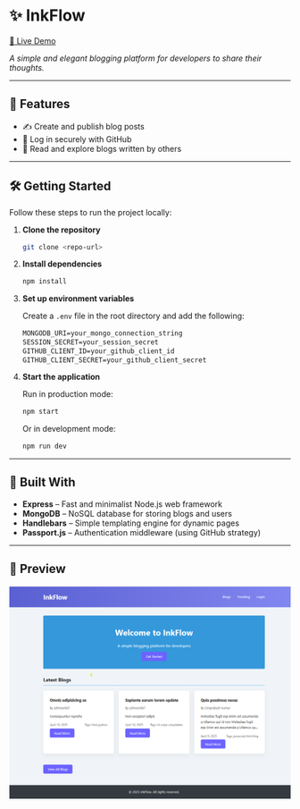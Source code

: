 # ✨ InkFlow
[🚀 Live Demo](https://inkflow-2r0b.onrender.com/)

_A simple and elegant blogging platform for developers to share their thoughts._

---

## 🚀 Features

- ✍️ Create and publish blog posts  
- 🔐 Log in securely with GitHub  
- 📖 Read and explore blogs written by others  

---

## 🛠️ Getting Started

Follow these steps to run the project locally:

1. **Clone the repository**
   ```bash
   git clone <repo-url>
   ```

2. **Install dependencies**
   ```bash
   npm install
   ```

3. **Set up environment variables**

   Create a `.env` file in the root directory and add the following:
   ```env
   MONGODB_URI=your_mongo_connection_string
   SESSION_SECRET=your_session_secret
   GITHUB_CLIENT_ID=your_github_client_id
   GITHUB_CLIENT_SECRET=your_github_client_secret
   ```

4. **Start the application**

   Run in production mode:
   ```bash
   npm start
   ```

   Or in development mode:
   ```bash
   npm run dev
   ```

---

## 🧰 Built With

- **Express** – Fast and minimalist Node.js web framework  
- **MongoDB** – NoSQL database for storing blogs and users  
- **Handlebars** – Simple templating engine for dynamic pages  
- **Passport.js** – Authentication middleware (using GitHub strategy)  

---

## 📸 Preview

[![InkFlow Screenshot][product-screenshot]](https://inkflow-2r0b.onrender.com/)

[product-screenshot]: ./screenshot.png
